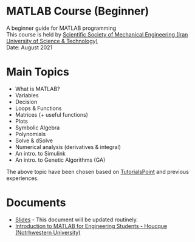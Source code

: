 # MATLAB Course (Beginner)
A beginner guide for MATLAB programming\
This course is held by [Scientific Society of Mechanical Engineering (Iran University of Science & Technology)](https://t.me/iust_ssme)\
Date: August 2021

# Main Topics
- What is MATLAB?
- Variables
- Decision
- Loops & Functions
- Matrices (+ useful functions)
- Plots
- Symbolic Algebra
- Polynomials
- Solve & dSolve
- Numerical analysis (derivatives & integral)
- An intro. to Simulink
- An intro. to Genetic Algorithms (GA)

The above topic have been chosen based on [TutorialsPoint](https://www.tutorialspoint.com/matlab/index.htm) and previous experiences.

# Documents
- [Slides](https://docs.google.com/presentation/d/1RdxVTrT4SOb0qR1IPfPoQx6mODhUblBtX6dCxV0ShnE/edit?usp=sharing) - This document will be updated routinely.
- [Introduction to MATLAB for Engineering Students - Houcque (Notrhwestern University)](https://www.mccormick.northwestern.edu/documents/students/undergraduate/introduction-to-matlab.pdf)
